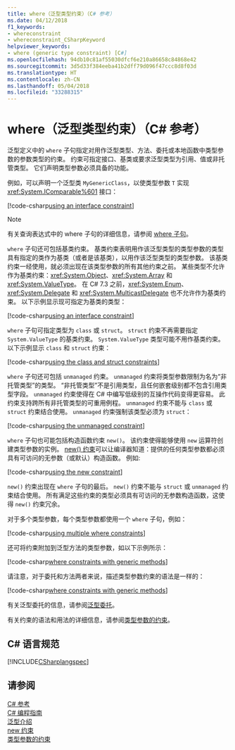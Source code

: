 ```yaml
---
title: where（泛型类型约束）（C# 参考）
ms.date: 04/12/2018
f1_keywords:
- whereconstraint
- whereconstraint_CSharpKeyword
helpviewer_keywords:
- where (generic type constraint) [C#]
ms.openlocfilehash: 94db10c81af55030dfcf6e210a86658c84868e42
ms.sourcegitcommit: 3d5d33f384eeba41b2dff79d096f47ccc8d8f03d
ms.translationtype: HT
ms.contentlocale: zh-CN
ms.lasthandoff: 05/04/2018
ms.locfileid: "33288315"
---
```

# <a name="where-generic-type-constraint-c-reference"></a>where（泛型类型约束）（C# 参考）

泛型定义中的 `where` 子句指定对用作泛型类型、方法、委托或本地函数中类型参数的参数类型的约束。 约束可指定接口、基类或要求泛型类型为引用、值或非托管类型。 它们声明类型参数必须具备的功能。

例如，可以声明一个泛型类 `MyGenericClass`，以使类型参数 `T` 实现 <xref:System.IComparable%601> 接口：

[!code-csharp[using an interface constraint](../../../../samples/snippets/csharp/keywords/GenericWhereConstraints.cs#1)]

> [!NOTE]
> 有关查询表达式中的 where 子句的详细信息，请参阅 [where 子句](where-clause.md)。

`where` 子句还可包括基类约束。 基类约束表明用作该泛型类型的类型参数的类型具有指定的类作为基类（或者是该基类），以用作该泛型类型的类型参数。 该基类约束一经使用，就必须出现在该类型参数的所有其他约束之前。 某些类型不允许作为基类约束：<xref:System.Object>、<xref:System.Array> 和 <xref:System.ValueType>。 在 C# 7.3 之前，<xref:System.Enum>、<xref:System.Delegate> 和 <xref:System.MulticastDelegate> 也不允许作为基类约束。 以下示例显示现可指定为基类的类型：

[!code-csharp[using an interface constraint](../../../../samples/snippets/csharp/keywords/GenericWhereConstraints.cs#2)]

`where` 子句可指定类型为 `class` 或 `struct`。 `struct` 约束不再需要指定 `System.ValueType` 的基类约束。 `System.ValueType` 类型可能不用作基类约束。 以下示例显示 `class` 和 `struct` 约束：

[!code-csharp[using the class and struct constraints](../../../../samples/snippets/csharp/keywords/GenericWhereConstraints.cs#3)]

`where` 子句还可包括 `unmanaged` 约束。 `unmanaged` 约束将类型参数限制为名为“非托管类型”的类型。 “非托管类型”不是引用类型，且任何嵌套级别都不包含引用类型字段。 `unmanaged` 约束使得在 C# 中编写低级别的互操作代码变得更容易。 此约束支持跨所有非托管类型的可重用例程。 `unmanaged` 约束不能与 `class` 或 `struct` 约束结合使用。 `unmanaged` 约束强制该类型必须为 `struct`：

[!code-csharp[using the unmanaged constraint](../../../../samples/snippets/csharp/keywords/GenericWhereConstraints.cs#4)]

`where` 子句也可能包括构造函数约束 `new()`。 该约束使得能够使用 `new` 运算符创建类型参数的实例。 [new() 约束](new-constraint.md)可以让编译器知道：提供的任何类型参数都必须具有可访问的无参数（或默认）构造函数。 例如:

[!code-csharp[using the new constraint](../../../../samples/snippets/csharp/keywords/GenericWhereConstraints.cs#5)]

`new()` 约束出现在 `where` 子句的最后。 `new()` 约束不能与 `struct` 或 `unmanaged` 约束结合使用。 所有满足这些约束的类型必须具有可访问的无参数构造函数，这使得 `new()` 约束冗余。

对于多个类型参数，每个类型参数都使用一个 `where` 子句，例如：

[!code-csharp[using multiple where constraints](../../../../samples/snippets/csharp/keywords/GenericWhereConstraints.cs#6)]

还可将约束附加到泛型方法的类型参数，如以下示例所示：

[!code-csharp[where constraints with generic methods](../../../../samples/snippets/csharp/keywords/GenericWhereConstraints.cs#7)]

请注意，对于委托和方法两者来说，描述类型参数约束的语法是一样的：

[!code-csharp[where constraints with generic methods](../../../../samples/snippets/csharp/keywords/GenericWhereConstraints.cs#8)]

有关泛型委托的信息，请参阅[泛型委托](../../../csharp/programming-guide/generics/generic-delegates.md)。

有关约束的语法和用法的详细信息，请参阅[类型参数的约束](../../../csharp/programming-guide/generics/constraints-on-type-parameters.md)。

## <a name="c-language-specification"></a>C# 语言规范

 [!INCLUDE[CSharplangspec](~/includes/csharplangspec-md.md)]

## <a name="see-also"></a>请参阅

 [C# 参考](../../../csharp/language-reference/index.md)  
 [C# 编程指南](../../../csharp/programming-guide/index.md)  
 [泛型介绍](../../../csharp/programming-guide/generics/introduction-to-generics.md)  
 [new 约束](../../../csharp/language-reference/keywords/new-constraint.md)  
 [类型参数的约束](../../../csharp/programming-guide/generics/constraints-on-type-parameters.md)  
